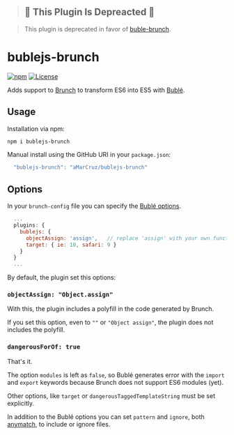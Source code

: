 > ## 🚧 This Plugin Is Depreacted 🚧

> This plugin is deprecated in favor of [buble-brunch](https://github.com/roperzh/buble-brunch).

# bublejs-brunch

[![npm][npm-image]][npm-url]
[![License][license-image]][license-url]

Adds support to [Brunch](http://brunch.io) to transform ES6 into ES5 with [Bublé](https://buble.surge.sh).

## Usage

Installation via npm:

```bash
npm i bublejs-brunch
```

Manual install using the GitHub URI in your `package.json`:

```js
  "bublejs-brunch": "aMarCruz/bublejs-brunch"
```

## Options

In your `brunch-config` file you can specify the [Bublé options](https://buble.surge.sh/guide/#using-the-javascript-api).

```js
  ...
  plugins: {
    bublejs: {
      objectAssign: 'assign',   // replace 'assign' with your own function
      target: { ie: 10, safari: 9 }
    }
  }
  ...
```

By default, the plugin set this options:

### `objectAssign: "Object.assign"`

With this, the plugin includes a polyfill in the code generated by Brunch.

If you set this option, even to `""` or `"Object assign"`, the plugin does not includes the polyfill.

### `dangerousForOf: true`

That's it.

The option `modules` is left as `false`, so Bublé generates error with the `import` and `export` keywords because Brunch does not support ES6 modules (yet).

Other options, like `target` or `dangerousTaggedTemplateString` must be set explicitly.

In addition to the Bublé options you can set `pattern` and `ignore`, both [anymatch](https://github.com/es128/anymatch), to include or ignore files.

[npm-image]:      https://img.shields.io/npm/v/bublejs-brunch.svg
[npm-url]:        https://www.npmjs.com/package/bublejs-brunch
[license-image]:  https://img.shields.io/npm/l/express.svg
[license-url]:    https://github.com/aMarCruz/bublejs-brunch/blob/master/LICENSE
